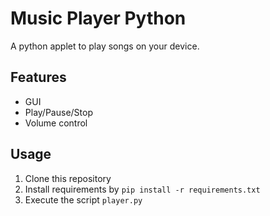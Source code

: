 # Music Player Python
 
 A python applet to play songs on your device.
 
## Features
 
 * GUI
 * Play/Pause/Stop
 * Volume control

## Usage

1. Clone this repository
2. Install requirements by `pip install -r requirements.txt`
3. Execute the script `player.py` 
